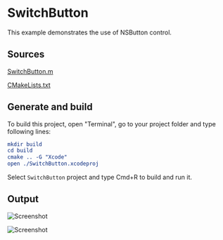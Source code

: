 # SwitchButton

This example demonstrates the use of NSButton control.

## Sources

[SwitchButton.m](SwitchButton.m)

[CMakeLists.txt](CMakeLists.txt)

## Generate and build

To build this project, open "Terminal", go to your project folder and type following lines:

``` cmake
mkdir build
cd build
cmake .. -G "Xcode"
open ./SwitchButton.xcodeproj
```

Select `SwitchButton` project and type Cmd+R to build and run it.

## Output

![Screenshot](../../../docs/Pictures/SwitchButton.png)

![Screenshot](../../../docs/Pictures/SwitchButtonDark.png)

